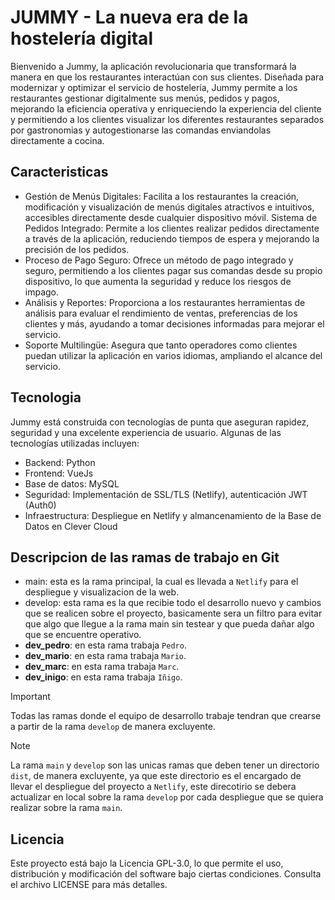 # JUMMY - La nueva era de la hostelería digital
Bienvenido a Jummy, la aplicación revolucionaria que transformará la manera en que los restaurantes interactúan con sus clientes. Diseñada para modernizar y optimizar el servicio de hostelería, Jummy permite a los restaurantes gestionar digitalmente sus menús, pedidos y pagos, mejorando la eficiencia operativa y enriqueciendo la experiencia del cliente y permitiendo a los clientes visualizar los diferentes restaurantes separados por gastronomias y autogestionarse las comandas enviandolas directamente a cocina.

## Caracteristicas
- Gestión de Menús Digitales: Facilita a los restaurantes la creación, modificación y visualización de menús digitales atractivos e intuitivos, accesibles directamente desde cualquier dispositivo móvil.
Sistema de Pedidos Integrado: Permite a los clientes realizar pedidos directamente a través de la aplicación, reduciendo tiempos de espera y mejorando la precisión de los pedidos.
- Proceso de Pago Seguro: Ofrece un método de pago integrado y seguro, permitiendo a los clientes pagar sus comandas desde su propio dispositivo, lo que aumenta la seguridad y reduce los riesgos de impago.
- Análisis y Reportes: Proporciona a los restaurantes herramientas de análisis para evaluar el rendimiento de ventas, preferencias de los clientes y más, ayudando a tomar decisiones informadas para mejorar el servicio.
- Soporte Multilingüe: Asegura que tanto operadores como clientes puedan utilizar la aplicación en varios idiomas, ampliando el alcance del servicio.

## Tecnologia
Jummy está construida con tecnologías de punta que aseguran rapidez, seguridad y una excelente experiencia de usuario. Algunas de las tecnologías utilizadas incluyen:
- Backend: Python
- Frontend: VueJs
- Base de datos: MySQL
- Seguridad: Implementación de SSL/TLS (Netlify), autenticación JWT (Auth0)
- Infraestructura: Despliegue en Netlify y almancenamiento de la Base de Datos en Clever Cloud

## Descripcion de las ramas de trabajo en Git
- main: esta es la rama principal, la cual es llevada a `Netlify` para el despliegue y visualizacion de la web.
- develop: esta rama es la que recibie todo el desarrollo nuevo y cambios que se realicen sobre el proyecto, basicamente sera un filtro para evitar que algo que llegue a la rama main sin testear y que pueda dañar algo que se encuentre operativo.
- __dev_pedro__: en esta rama trabaja `Pedro`.
- __dev_mario__: en esta rama trabaja `Mario`.
- __dev_marc__: en esta rama trabaja `Marc`.
- __dev_inigo__: en esta rama trabaja `Iñigo`.

> [!IMPORTANT]
Todas las ramas donde el equipo de desarrollo trabaje tendran que crearse a partir de la rama `develop` de manera excluyente.

> [!NOTE]
La rama `main` y `develop` son las unicas ramas que deben tener un directorio `dist`, de manera excluyente, ya que este directorio es el encargado de llevar el despliegue del proyecto a `Netlify`, este direcotirio se debera actualizar en local sobre la rama `develop` por cada despliegue que se quiera realizar sobre la rama `main`.

## Licencia
Este proyecto está bajo la Licencia GPL-3.0, lo que permite el uso, distribución y modificación del software bajo ciertas condiciones. Consulta el archivo LICENSE para más detalles.